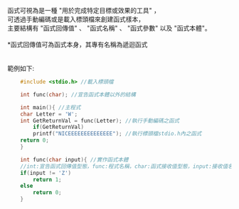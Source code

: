 函式可視為是一種 "用於完成特定目標或效果的工具" ，
<br>
可透過手動編碼或是載入標頭檔來創建函式樣本，
<br>
主要結構有 "函式回傳值" 、 "函式名稱" 、 "函式參數" 以及 "函式本體"。
<br>
<br>
\*函式回傳值可為函式本身，其專有名稱為遞迴函式
<br>
<br>
<br>
範例如下:
```c
    #include <stdio.h> //載入標頭檔

    int func(char); //宣告函式本體以外的結構

    int main(){ //主程式
	char Letter = 'W';
	int GetReturnVal = func(Letter); //執行手動編碼之函式
    	if(GetReturnVal)
	    printf("NICEEEEEEEEEEEEEE"); //執行標頭檔stdio.h內之函式
	return 0;
    }

    int func(char input){ //實作函式本體
    //int:宣告函式回傳值型態，func:程式名稱，char:函式接收值型態，input:接收值名稱
	if(input != 'Z')
	    return 1;
	else
	    return 0;
    }
```
